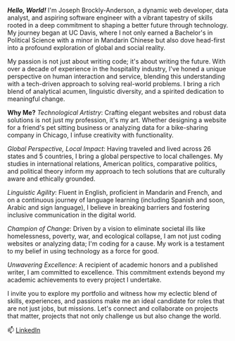 ***Hello, World!***
I'm Joseph Brockly-Anderson, a dynamic web developer, data analyst, and aspiring software engineer with a vibrant tapestry of skills rooted in a deep commitment to shaping a better future through technology. My journey began at UC Davis, where I not only earned a Bachelor's in Political Science with a minor in Mandarin Chinese but also dove head-first into a profound exploration of global and social reality.

My passion is not just about writing code; it's about writing the future. With over a decade of experience in the hospitality industry, I've honed a unique perspective on human interaction and service, blending this understanding with a tech-driven approach to solving real-world problems. I bring a rich blend of analytical acumen, linguistic diversity, and a spirited dedication to meaningful change.

**Why Me?**
*Technological Artistry*: Crafting elegant websites and robust data solutions is not just my profession, it's my art. Whether designing a website for a friend's pet sitting business or analyzing data for a bike-sharing company in Chicago, I infuse creativity with functionality.

*Global Perspective, Local Impact*: Having traveled and lived across 26 states and 5 countries, I bring a global perspective to local challenges. My studies in international relations, American politics, comparative politics, and political theory inform my approach to tech solutions that are culturally aware and ethically grounded.

*Linguistic Agility*: Fluent in English, proficient in Mandarin and French, and on a continuous journey of language learning (including Spanish and soon, Arabic and sign language), I believe in breaking barriers and fostering inclusive communication in the digital world.

*Champion of Change*: Driven by a vision to eliminate societal ills like homelessness, poverty, war, and ecological collapse, I am not just coding websites or analyzing data; I'm coding for a cause. My work is a testament to my belief in using technology as a force for good.

*Unwavering Excellence*: A recipient of academic honors and a published writer, I am committed to excellence. This commitment extends beyond my academic achievements to every project I undertake.

I invite you to explore my portfolio and witness how my eclectic blend of skills, experiences, and passions make me an ideal candidate for roles that are not just jobs, but missions. Let's connect and collaborate on projects that matter, projects that not only challenge us but also change the world.

📫 [LinkedIn](https://www.linkedin.com/in/joseph-brockly-anderson-438149287)

<!---
JBrocklyAnderson/JBrocklyAnderson is a ✨ special ✨ repository because its `README.md` (this file) appears on your GitHub profile.
You can click the Preview link to take a look at your changes.
--->
